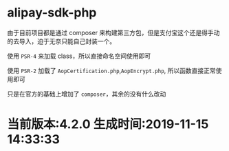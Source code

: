 # alipay-sdk-php
由于目前项目都是通过 composer 来构建第三方包，但是支付宝这个还是得手动的去导入，迫于无奈只能自己封装一个。

使用 `PSR-4` 来加载 class，所以直接命名空间使用即可

使用 `PSR-2` 加载了 `AopCertification.php`,`AopEncrypt.php`, 所以函数直接正常使用即可

只是在官方的基础上增加了 `composer`，其余的没有什么改动

# 当前版本:4.2.0  生成时间:2019-11-15 14:33:33
